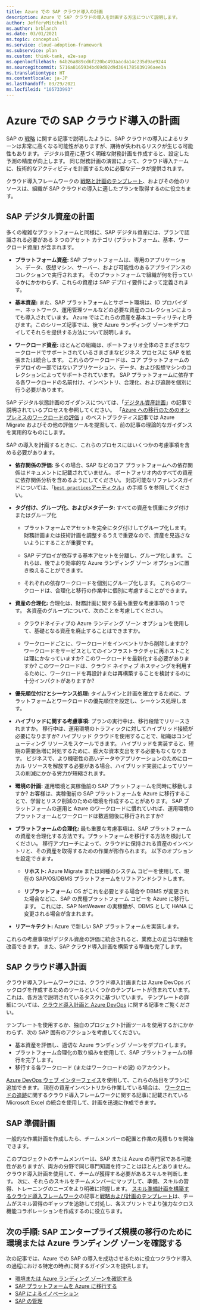 ```yaml
---
title: Azure での SAP クラウド導入の計画
description: Azure で SAP クラウドの導入を計画する方法について説明します。
author: JefferyMitchell
ms.author: brblanch
ms.date: 03/01/2021
ms.topic: conceptual
ms.service: cloud-adoption-framework
ms.subservice: plan
ms.custom: think-tank, e2e-sap
ms.openlocfilehash: 64b26a889cd6f220bc493aacda14c235d9ae9244
ms.sourcegitcommit: 5716a8165934bd69d02d9d3641785039196aee3a
ms.translationtype: HT
ms.contentlocale: ja-JP
ms.lasthandoff: 03/29/2021
ms.locfileid: "105733993"
---
```

# <a name="plan-for-sap-cloud-adoption-in-azure"></a>Azure での SAP クラウド導入の計画

SAP の [戦略](./strategy.md) に関する記事で説明したように、SAP クラウドの導入によるリターンは非常に高くなる可能性がありますが、期待が失われるリスクが生じる可能性もあります。 デジタル資産に基づく明確な財務計画を作成すると、設定した予測の精度が向上します。 同じ財務計画の演習によって、クラウド導入チームに、技術的なアクティビティを計画するために必要なデータが提供されます。

クラウド導入フレームワークの [戦略と計画のテンプレート](https://raw.githubusercontent.com/microsoft/CloudAdoptionFramework/master/plan/cloud-adoption-framework-strategy-and-plan-template.docx)、およびその他のリソースは、組織が SAP クラウドの導入に適したプランを取得するのに役立ちます。

## <a name="sap-digital-estate-planning"></a>SAP デジタル資産の計画

多くの複雑なプラットフォームと同様に、SAP デジタル資産には、プランで認識される必要がある 3 つのアセット カテゴリ (プラットフォーム、基本、ワークロード資産) が含まれます。

- **プラットフォーム資産:** SAP プラットフォームは、専用のアプリケーション、データ、仮想マシン、サーバー、および可能性のあるアプライアンスのコレクションで実行されます。 そのプラットフォームで組織が何を行っているかにかかわらず、これらの資産は SAP デプロイ要件によって定義されます。

- **基本資産:** また、SAP プラットフォームとサポート環境は、ID プロバイダー、ネットワーク、運用管理ツールなどの必要な資産のコレクションによっても導入されています。 Azure ではこれらの資産を基本ユーティリティと呼びます。このシリーズ記事では、後で Azure ランディング ゾーンをデプロイしてそれらを提供する方法について説明します。

- **ワークロード資産:** ほとんどの組織は、ポートフォリオ全体のさまざまなワークロードでサポートされているさまざまなビジネス プロセスに SAP を拡張または統合します。 これらのワークロードは、コア プラットフォームのデプロイの一部ではないアプリケーション、データ、および仮想マシンのコレクションによってサポートされています。 SAP プラットフォームに依存する各ワークロードの名前付け、インベントリ、合理化、および追跡を個別に行う必要があります。

SAP デジタル状態計画のガイダンスについては、「[デジタル資産計画](../../digital-estate/inventory.md)」の記事で説明されているプロセスを参照してください。 「[Azure への移行のためのオンプレミスのワークロードの評価](../../plan/contoso-migration-assessment.md) 」のベストプラクティス記事では Azure Migrate およびその他の評価ツールを提案して、前の記事の理論的なガイダンスを実用的なものにします。

SAP の導入を計画するときに、これらのプロセスにはいくつかの考慮事項を含める必要があります。

- **依存関係の評価:** 多くの場合、SAP などのコア プラットフォームへの依存関係はドキュメントに記載されていません。 ポートフォリオ内のすべての資産に依存関係分析を含めるようにしてください。 対応可能なリファレンスガイドについては、「[`best practices`アーティクル](../../plan/contoso-migration-assessment.md#step-5-prepare-for-dependency-analysis)」の手順 5 を参照してください。

- **タグ付け、グループ化、およびメタデータ:** すべての資産を慎重にタグ付けまたはグループ化

  - プラットフォームでアセットを完全にタグ付けしてグループ化します。 財務計画または技術計画を調整するうえで重要なので、資産を見逃さないようにすることが重要です。

  - SAP デプロイが依存する基本アセットを分離し、グループ化します。 これらは、後でより効率的な Azure ランディング ゾーン オプションに置き換えることができます。

  - それぞれの依存ワークロードを個別にグループ化します。 これらのワークロードは、合理化と移行の作業中に個別に考慮することができます。

- **資産の合理化:** 合理化は、財務計画に関する最も重要な考慮事項の 1 つです。 各資産のグループについて、次のことを考慮してください。

  - クラウドネイティブの Azure ランディング ゾーン オプションを使用して、基礎となる資産を廃止することはできますか。

  - ワークロードごとに、ワークロードをインベントリから削除しますか? ワークロードをサービスとしてのインフラストラクチャに再ホストことは理にかなっていますか? このワークロードを最新化する必要がありますか? このワークロードは、クラウド ネイティブ ホスティングを利用するために、ワークロードを再設計または再構築することを検討するのに十分インパクトがありますか?

- **優先順位付けとシーケンス処理:** タイムラインと計画を確立するために、プラットフォームとワークロードの優先順位を設定し、シーケンス処理します。

- **ハイブリッドに関する考慮事項:** プランの実行中は、移行段階でリリースされますか。 移行中は、運用環境のトラフィックに対してハイブリッド接続が必要になりますか? ハイブリッド クラウドを使用することで、組織はコンピューティング リソースをスケールできます。 ハイブリッドを実装すると、短期の需要急増に対処するために、膨大な資本支出をする必要もなくなります。 ビジネスで、より機密性の高いデータやアプリケーションのためにローカル リソースを解放する必要がある場合、ハイブリッド実装によってリソースの削減にかかる労力が短縮されます。

- **環境の計画:** 運用環境と実稼働前の SAP プラットフォームを同時に移動しますか? お客様は、実稼働前の SAP プラットフォームを Azure に移行することで、学習とリスク削減のための環境を作成することがあります。 SAP プラットフォームの運用と Azure のワークロードに慣れていれば、運用環境のプラットフォームとワークロードは数週間後に移行されますか?

- **プラットフォームの合理化:** 最も重要な考慮事項は、SAP プラットフォームの資産を合理化する方法です。プラットフォームを移行する方法を検討してください。 移行アプローチによって、クラウドに保持される資産のインベントリと、その資産を取得するための作業が形作られます。 以下のオプションを設定できます。

  - **リホスト:** Azure Migrate または同種のシステム コピーを使用して、現在の SAP/OS/DBMS プラットフォームをリフトアンドシフトします。

  - **リプラットフォーム:** OS がこれを必要とする場合や DBMS が変更された場合などに、SAP の異種プラットフォーム コピーを Azure に移行します。 これには、SAP NetWeaver の実稼働が、DBMS として HANA に変更される場合が含まれます。

- **リアーキテクト:** Azure で新しい SAP プラットフォームを実装します。

これらの考慮事項がデジタル資産の評価に統合されると、業務上の正当な理由を改善できます。 また、SAP クラウド導入計画を構築する準備も完了します。

## <a name="sap-cloud-adoption-plan"></a>SAP クラウド導入計画

クラウド導入フレームワークには、クラウド導入計画または Azure DevOps バックログを作成するためのツールといくつかのテンプレートが含まれています。これは、各方法で説明されているタスクに基づいています。 テンプレートの詳細については、[クラウド導入計画と Azure DevOps](../../plan/template.md) に関する記事をご覧ください。

テンプレートを使用するか、独自のプロジェクト計画ツールを使用するかにかかわらず、次の SAP 固有のアクションを考慮してください。

- 基本資産を評価し、適切な Azure ランディング ゾーンをデプロイします。
- プラットフォーム合理化の取り組みを使用して、SAP プラットフォームの移行を完了します。
- 移行する各ワークロード (またはワークロードの波) のアカウント。

[Azure DevOps ウェブ インターフェイス](/azure/devops/project/navigation/)を使用して、これらの品目をプランに追加できます。 現在の資産インベントリから作業している場合は、 [ワークロードの追跡](../../plan/workloads.md)に関するクラウド導入フレームワークに関する記事に記載されている Microsoft Excel の統合を使用して、計画を迅速に作成できます。

## <a name="sap-readiness-plan"></a>SAP 準備計画

一般的な作業計画を作成したら、チームメンバーの配置と作業の見積もりを開始できます。

このプロジェクトのチームメンバーは、SAP または Azure の専門家である可能性がありますが、両方の分野で同じ専門知識を持つことはほとんどありません。 クラウド導入計画を使用して、チームが獲得する必要があるスキルを判断します。 次に、それらのスキルをチームメンバーにマップして、準備、スキルの習得、トレーニングのニーズをより明確に把握します。 [スキル準備計画を構築するクラウド導入フレームワーク](../../plan/adapt-roles-skills-processes.md)の記事と[戦略および計画のテンプレート](https://raw.githubusercontent.com/microsoft/CloudAdoptionFramework/master/plan/cloud-adoption-framework-strategy-and-plan-template.docx)は、チームがスキル習得のギャップを追跡して対処し、各スプリントでより強力なクロス機能コラボレーションを作成するのに役立ちます。

## <a name="next-step-review-your-environment-or-azure-landing-zone-for-an-sap-enterprise-scale-migration"></a>次の手順: SAP エンタープライズ規模の移行のために環境または Azure ランディング ゾーンを確認する

次の記事では、Azure での SAP の導入を成功させるために役立つクラウド導入の過程における特定の時点に関するガイダンスを提供します。

- [環境または Azure ランディング ゾーンを確認する](./ready.md)
- [SAP プラットフォームを Azure に移行する](./migrate.md)
- [SAP によるイノベーション](./innovate.md)
- [SAP の管理](./manage.md)
